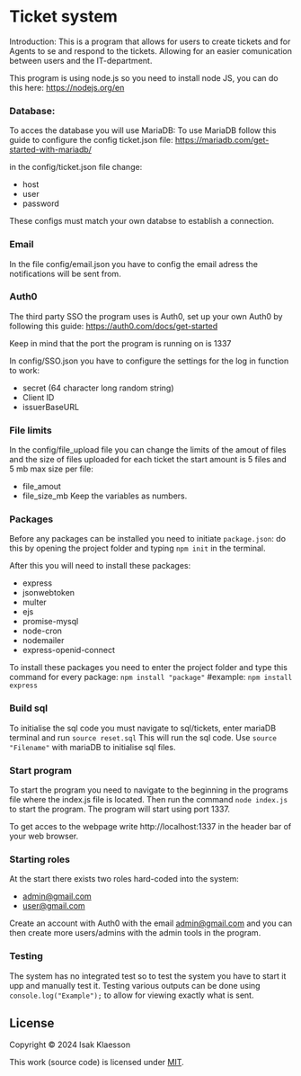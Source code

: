 # Ticket system

Introduction: This is a program that allows for users to create tickets and for Agents to se and respond to the tickets. 
Allowing for an easier comunication between users and the IT-department.

This program is using node.js so you need to install node JS, you can do this here: https://nodejs.org/en
### Database:

To acces the database you will use MariaDB:
To use MariaDB follow this guide to configure the config ticket.json file: https://mariadb.com/get-started-with-mariadb/

in the config/ticket.json file change:
* host
* user
* password

These configs must match your own databse to establish a connection.

### Email

In the file config/email.json you have to config the email adress the notifications will be sent from.

### Auth0

The third party SSO the program uses is Auth0, set up your own Auth0 by following this guide: https://auth0.com/docs/get-started

Keep in mind that the port the program is running on is 1337

In config/SSO.json you have to configure the settings for the log in function to work:
* secret (64 character long random string)
* Client ID
* issuerBaseURL

### File limits
In the config/file_upload file you can change the limits of the amout of files and the size of files uploaded for each ticket the start amount is 5 files and 5 mb max size per file:

* file_amout
* file_size_mb
 Keep the variables as numbers.

### Packages
Before any packages can be installed you need to initiate ```package.json```: do this by opening the project folder and typing ```npm init``` in the terminal.

After this you will need to install these packages:
* express
* jsonwebtoken
* multer
* ejs
* promise-mysql
* node-cron
* nodemailer
* express-openid-connect

To install these packages you need to enter the project folder and type this command for every package:
```npm install "package"``` #example: ```npm install express```

### Build sql
To initialise the sql code you must navigate to sql/tickets, enter mariaDB terminal and run ```source reset.sql``` This will run the sql code. 
Use ```source "Filename"``` with mariaDB to initialise sql files.

### Start program
To start the program you need to navigate to the beginning in the programs file where the index.js file is located. Then run the command ```node index.js``` to start the program. The program will start using port 1337.

To get acces to the webpage write http://localhost:1337 in the header bar of your web browser.

### Starting roles

At the start there exists two roles hard-coded into the system:
* admin@gmail.com
* user@gmail.com

Create an account with Auth0 with the email admin@gmail.com and you can then create more users/admins with the admin tools in the program.
### Testing
The system has no integrated test so to test the system you have to start it upp and manually test it. 
Testing various outputs can be done using ```console.log("Example");``` to allow for viewing exactly what is sent.


## License

Copyright © 2024 Isak Klaesson

This work (source code) is licensed under [MIT](./LICENSE).
